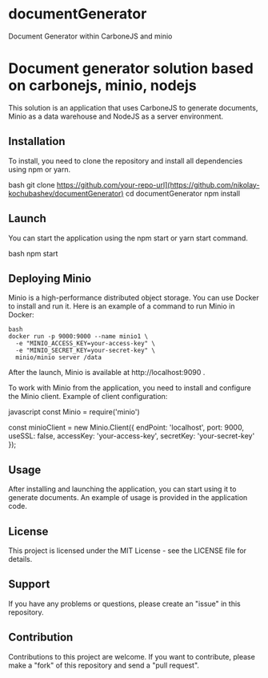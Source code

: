 # documentGenerator
Document Generator within CarboneJS and minio

# Document generator solution based on carbonejs, minio, nodejs
This solution is an application that uses CarboneJS to generate documents, Minio as a data warehouse and NodeJS as a server environment.

## Installation
To install, you need to clone the repository and install all dependencies using npm or yarn.

bash
git clone https://github.com/your-repo-url](https://github.com/nikolay-kochubashev/documentGenerator)
cd documentGenerator
npm install

## Launch

You can start the application using the npm start or yarn start command.

bash
npm start

## Deploying Minio

Minio is a high-performance distributed object storage. You can use Docker to install and run it. Here is an example of a command to run Minio in Docker:

```
bash
docker run -p 9000:9000 --name minio1 \
  -e "MINIO_ACCESS_KEY=your-access-key" \
  -e "MINIO_SECRET_KEY=your-secret-key" \
  minio/minio server /data
```

After the launch, Minio is available at http://localhost:9090 .

To work with Minio from the application, you need to install and configure the Minio client. Example of client configuration:

javascript
const Minio = require('minio')

const minioClient = new Minio.Client({
    endPoint: 'localhost',
    port: 9000,
    useSSL: false,
    accessKey: 'your-access-key',
    secretKey: 'your-secret-key'
});

## Usage

After installing and launching the application, you can start using it to generate documents. An example of usage is provided in the application code.

## License

This project is licensed under the MIT License - see the LICENSE file for details.

## Support

If you have any problems or questions, please create an "issue" in this repository.

## Contribution

Contributions to this project are welcome. If you want to contribute, please make a "fork" of this repository and send a "pull request".
